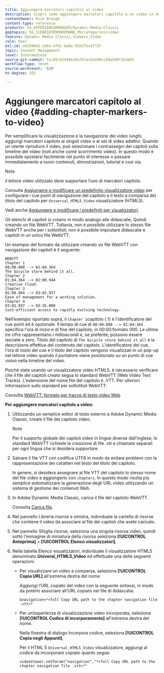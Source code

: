 ```yaml
---
title: Aggiungere marcatori capitolo al video
description: Scopri come aggiungere marcatori capitolo a un video in Adobe Dynamic Media Classic.
contentOwner: Rick Brough
content-type: reference
products: SG_EXPERIENCEMANAGER/Dynamic-Media-Classic
geptopics: SG_SCENESEVENONDEMAND_PK/categories/video
feature: Dynamic Media Classic,Viewers,Video
role: User
exl-id: a9250841-2dba-4fdc-8a6e-91b2fecef72f
topic: Content Management
level: Intermediate
source-git-commit: 51c05c62448b39a75facb2e90cc9da5d0f26ab45
workflow-type: tm+mt
source-wordcount: '628'
ht-degree: 35%

---
```


# Aggiungere marcatori capitolo al video {#adding-chapter-markers-to-video}

Per semplificare la visualizzazione e la navigazione dei video lunghi, aggiungi marcatori capitolo ai singoli video o ai set di video adattivi. Quando un utente riproduce il video, può selezionare i contrassegni dei capitoli sulla timeline del video (noti anche come scorrimento video). In questo modo è possibile spostarsi facilmente nel punto di interesse o passare immediatamente a nuovi contenuti, dimostrazioni, tutorial e così via.

>[!NOTE]
>
>il lettore video utilizzato deve supportare l’uso di marcatori capitolo.

Consulta [Aggiungere o modificare un predefinito visualizzatore video](previewing-videos-video-viewer.md#adding_or_editing_a_video_viewer_preset) per configurare i cue point di navigazione del capitolo e il testo a comparsa del titolo del capitolo per `Universal_HTML5_Video` visualizzatore (HTML5).

Vedi anche [Aggiungere e modificare i predefiniti per visualizzatori](application-setup.md#adding_and_editing_viewer_presets).

Gli elenchi di capitoli si creano in modo analogo alle didascalie, Quindi creando un file WebVTT. Tuttavia, non è possibile utilizzare lo stesso file WebVTT anche per i sottotitoli; non è possibile impostare didascalie e capitoli in un unico file WebVTT.

Un esempio del formato da utilizzare creando un file WebVTT con navigazione dei capitoli è il seguente:

```as3
WEBVTT 
Chapter 1 
00:00.000 --> 01:04.364 
The bicycle store behind it all. 
Chapter 2 
01:04.364 --> 02:00.944 
Creative Cloud. 
Chapter 3 
02:00.944 --> 03:02.937 
Ease of management for a working solution. 
Chapter 4 
03:02.937 --> 03:35.000 
Cost-efficient access to rapidly evolving technology.
```

Nell’esempio riportato sopra, il `Chapter 1`capitolo  ( 1) è l’identificatore del cue point ed è opzionale. Il tempo di cue di `00:00:000 --> 01:04:364` specifica l&#39;ora di inizio e di fine del capitolo, in 00:00:formato 000. Le ultime tre cifre rappresentano i millisecondi e, se preferite, possono essere lasciate a zero. Titolo del capitolo di `The bicycle store behind it all` è la descrizione effettiva del contenuto del capitolo. L&#39;identificatore del cue, l&#39;ora di inizio del cue e il titolo del capitolo vengono visualizzati in un pop-up nel lettore video quando il puntatore viene posizionato su un punto di cue visivo nella timeline del video.

Poiché state usando un visualizzatore video HTML5, è necessario verificare che il file dei capitoli creato segua lo standard WebVTT (Web Video Text Tracks). L&#39;estensione del nome file del capitolo è .VTT. Per ulteriori informazioni sullo standard per sottotitoli WebVTT:

Consulta [WebVTT: formato per tracce di testo video Web](https://w3c.github.io/webvtt/).

**Per aggiungere marcatori capitolo a video:**

1. Utilizzando un semplice editor di testo esterno a Adobe Dynamic Media Classic, create il file del capitolo video.

   >[!NOTE]
   >
   >Per il supporto globale dei capitoli video in lingue diverse dall’inglese, lo standard WebVTT richiede la creazione di file .vtt e chiamate separati per ogni lingua che si desidera supportare.

1. Salvare il file VTT con codifica UTF8 in modo da evitare problemi con la rappresentazione dei caratteri nel testo del titolo del capitolo.

   In genere, si desidera assegnare al file VTT del capitolo lo stesso nome del file video e aggiungerlo con `chapters`. In questo modo risulta più semplice automatizzare la generazione degli URL video utilizzando un sistema di gestione dei contenuti Web.

1. In Adobe Dynamic Media Classic, carica il file del capitolo WebVTT.

   Consulta [Carica file](uploading-files.md#uploading_files).

1. Nel pannello Libreria risorse a sinistra, individuate la cartella di risorse che contiene il video da associare al file dei capitoli che avete caricato.
1. Nel pannello Sfoglia risorse, seleziona una singola risorsa video, quindi sotto l’immagine di miniatura della risorsa seleziona **[!UICONTROL Anteprima]** > **[!UICONTROL Elenco visualizzatori]**.
1. Nella tabella Elenco visualizzatori, individuate il visualizzatore HTML5 denominato **Univeral_HTML5_Video** ed effettuate una delle seguenti operazioni:

   * Per visualizzare un video a comparsa, seleziona **[!UICONTROL Copia URL]** all&#39;estrema destra del nome.

     Aggiungi l’URL copiato del video con la seguente sintassi, in modo da poterlo associare all’URL copiato nel file di didascalia:

     `&navigation=*<full Copy URL path to the chapter navigation file .vtt>*`

   * Per un’esperienza di visualizzazione video incorporata, seleziona **[!UICONTROL Codice di incorporamento]** all&#39;estrema destra del nome.

     Nella finestra di dialogo Incorpora codice, seleziona **[!UICONTROL Copia negli Appunti]**.

     Per il HTML 5 `Universal_HTML5_Video` visualizzatore, aggiungi al codice da incorporare copiato quanto segue:

     `videoViewer.setParam("navigation","*<full Copy URL path to the chapter navigation file .vtt>*"`
